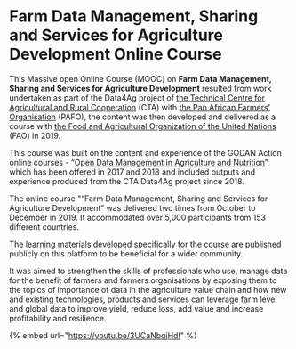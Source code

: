 # Farm Data Management, Sharing and Services for Agriculture Development Online Course

This Massive open Online Course \(MOOC\) on **Farm Data Management, Sharing and Services for Agriculture Development** resulted from work undertaken as part of the Data4Ag project of [the Technical Centre for Agricultural and Rural Cooperation](https://www.cta.int/en) \(CTA\) with [the Pan African Farmers’ Organisation](http://pafo-africa.org/) \(PAFO\), the content was then developed and delivered as a course with [the Food and Agricultural Organization of the United Nations](http://www.fao.org/home/en/) \(FAO\) in 2019.

This course was built on the content and experience of the GODAN Action online courses - “[Open Data Management in Agriculture and Nutrition](https://aims.gitbook.io/open-data-mooc/)”, which has been offered in 2017 and 2018 and included outputs and experience produced from the CTA Data4Ag project since 2018.

The online course "“Farm Data Management, Sharing and Services for Agriculture Development” was delivered two times from October to December in 2019. It accommodated over 5,000 participants from 153 different countries. 

The learning materials developed specifically for the course are published publicly on this platform to be beneficial for a wider community.

It was aimed to strengthen the skills of professionals who use, manage data for the benefit of farmers and farmers organisations by exposing them to the topics of importance of data in the agriculture value chain and how new and existing technologies, products and services can leverage farm level and global data to improve yield, reduce loss, add value and increase profitability and resilience.

{% embed url="https://youtu.be/3UCaNbqjHdI" %}





